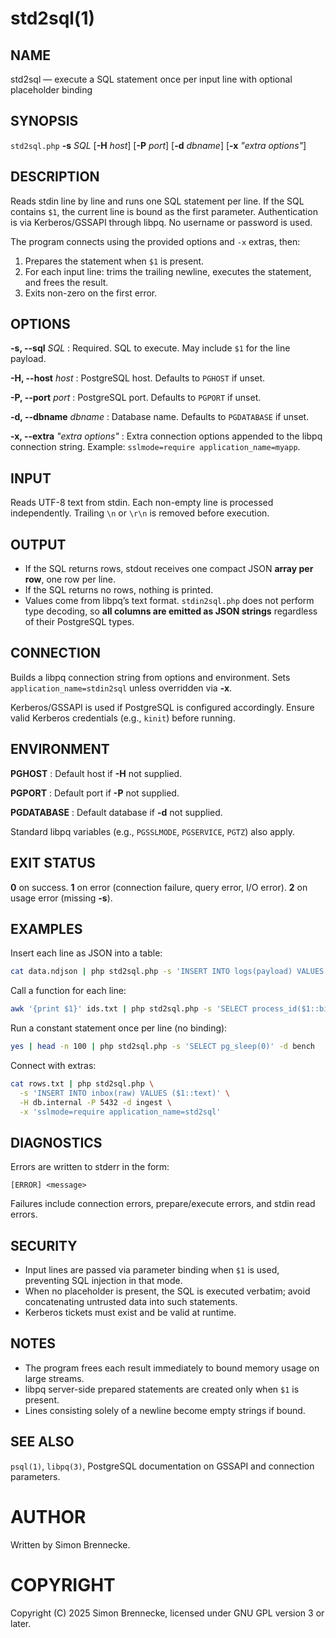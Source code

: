 # std2sql(1)

## NAME

std2sql — execute a SQL statement once per input line with optional placeholder binding

## SYNOPSIS

`std2sql.php` **-s** *SQL* [**-H** *host*] [**-P** *port*] [**-d** *dbname*] [**-x** *"extra options"*]

## DESCRIPTION

Reads stdin line by line and runs one SQL statement per line.
If the SQL contains `$1`, the current line is bound as the first parameter.
Authentication is via Kerberos/GSSAPI through libpq. No username or password is used.

The program connects using the provided options and `-x` extras, then:

1. Prepares the statement when `$1` is present.
2. For each input line: trims the trailing newline, executes the statement, and frees the result.
3. Exits non-zero on the first error.

## OPTIONS

**-s, --sql** *SQL*
: Required. SQL to execute. May include `$1` for the line payload.

**-H, --host** *host*
: PostgreSQL host. Defaults to `PGHOST` if unset.

**-P, --port** *port*
: PostgreSQL port. Defaults to `PGPORT` if unset.

**-d, --dbname** *dbname*
: Database name. Defaults to `PGDATABASE` if unset.

**-x, --extra** *"extra options"*
: Extra connection options appended to the libpq connection string. Example: `sslmode=require application_name=myapp`.

## INPUT

Reads UTF-8 text from stdin. Each non-empty line is processed independently.
Trailing `\n` or `\r\n` is removed before execution.

## OUTPUT

* If the SQL returns rows, stdout receives one compact JSON **array per row**, one row per line.
* If the SQL returns no rows, nothing is printed.
* Values come from libpq’s text format. `stdin2sql.php` does not perform type decoding, so **all columns are emitted as JSON strings** regardless of their PostgreSQL types.

## CONNECTION

Builds a libpq connection string from options and environment.
Sets `application_name=stdin2sql` unless overridden via **-x**.

Kerberos/GSSAPI is used if PostgreSQL is configured accordingly. Ensure valid Kerberos credentials (e.g., `kinit`) before running.

## ENVIRONMENT

**PGHOST**
: Default host if **-H** not supplied.

**PGPORT**
: Default port if **-P** not supplied.

**PGDATABASE**
: Default database if **-d** not supplied.

Standard libpq variables (e.g., `PGSSLMODE`, `PGSERVICE`, `PGTZ`) also apply.

## EXIT STATUS

**0** on success.
**1** on error (connection failure, query error, I/O error).
**2** on usage error (missing **-s**).

## EXAMPLES

Insert each line as JSON into a table:

```sh
cat data.ndjson | php std2sql.php -s 'INSERT INTO logs(payload) VALUES ($1::jsonb)' -d appdb
```

Call a function for each line:

```sh
awk '{print $1}' ids.txt | php std2sql.php -s 'SELECT process_id($1::bigint)' -d ops
```

Run a constant statement once per line (no binding):

```sh
yes | head -n 100 | php std2sql.php -s 'SELECT pg_sleep(0)' -d bench
```

Connect with extras:

```sh
cat rows.txt | php std2sql.php \
  -s 'INSERT INTO inbox(raw) VALUES ($1::text)' \
  -H db.internal -P 5432 -d ingest \
  -x 'sslmode=require application_name=std2sql'
```

## DIAGNOSTICS

Errors are written to stderr in the form:

```
[ERROR] <message>
```

Failures include connection errors, prepare/execute errors, and stdin read errors.

## SECURITY

* Input lines are passed via parameter binding when `$1` is used, preventing SQL injection in that mode.
* When no placeholder is present, the SQL is executed verbatim; avoid concatenating untrusted data into such statements.
* Kerberos tickets must exist and be valid at runtime.

## NOTES

* The program frees each result immediately to bound memory usage on large streams.
* libpq server-side prepared statements are created only when `$1` is present.
* Lines consisting solely of a newline become empty strings if bound.

## SEE ALSO

`psql(1)`, `libpq(3)`, PostgreSQL documentation on GSSAPI and connection parameters.

# AUTHOR

Written by Simon Brennecke.

# COPYRIGHT

Copyright (C) 2025 Simon Brennecke, licensed under GNU GPL version 3 or later.
